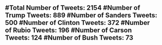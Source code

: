 #Total Number of Tweets: 2154 
#Number of Trump Tweets: 889
#Number of Sanders Tweets: 500
#Number of Clinton Tweets: 372
#Number of Rubio Tweets: 196
#Number of Carson Tweets: 124
#Number of Bush Tweets: 73
---

